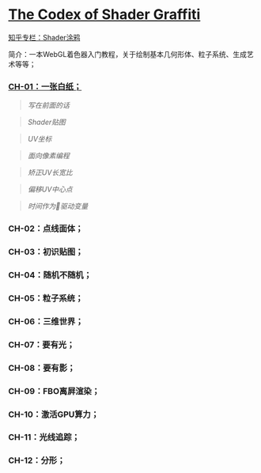 # [The Codex of Shader Graffiti](https://zhuanlan.zhihu.com/c_1050419252401631232)
[知乎专栏：Shader涂鸦](https://zhuanlan.zhihu.com/c_1050419252401631232)

简介：一本WebGL着色器入门教程，关于绘制基本几何形体、粒子系统、生成艺术等等；

### [CH-01：一张白纸；](https://zhuanlan.zhihu.com/p/51394976)
>*写在前面的话*

>*Shader贴图*

>*UV坐标*

>*面向像素编程*

>*矫正UV长宽比*

>*偏移UV中心点*

>*时间作为驱动变量*

### CH-02：点线面体；
### CH-03：初识贴图；
### CH-04：随机不随机；
### CH-05：粒子系统；
### CH-06：三维世界；
### CH-07：要有光；
### CH-08：要有影；
### CH-09：FBO离屛渲染；
### CH-10：激活GPU算力；
### CH-11：光线追踪；
### CH-12：分形；